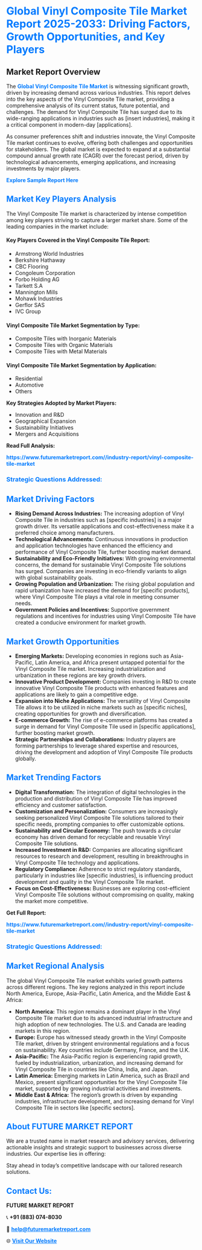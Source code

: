 <h1 style="color: #007BFF;">Global Vinyl Composite Tile Market Report 2025-2033: Driving Factors, Growth Opportunities, and Key Players</h1>

<section id="overview">
<h2>Market Report Overview</h2>
<p>The <a href="https://www.futuremarketreport.com//industry-report/vinyl-composite-tile-market" style="color: #007BFF; text-decoration: none;"><strong>Global Vinyl Composite Tile Market</strong></a> is witnessing significant growth, driven by increasing demand across various industries. This report delves into the key aspects of the Vinyl Composite Tile market, providing a comprehensive analysis of its current status, future potential, and challenges. The demand for Vinyl Composite Tile has surged due to its wide-ranging applications in industries such as [insert industries], making it a critical component in modern-day [applications].</p>
<p>As consumer preferences shift and industries innovate, the Vinyl Composite Tile market continues to evolve, offering both challenges and opportunities for stakeholders. The global market is expected to expand at a substantial compound annual growth rate (CAGR) over the forecast period, driven by technological advancements, emerging applications, and increasing investments by major players.</p>
</section>

<section id="overview">
<p><a href="https://www.futuremarketreport.com//request-sample/reportId=47096" style="color: #007BFF; text-decoration: none;"><strong>Explore Sample Report Here</strong></a></p>
</section>

<section id="key-players">
<h2 style="color: #007BFF;">Market Key Players Analysis</h2>
<p>The Vinyl Composite Tile market is characterized by intense competition among key players striving to capture a larger market share. Some of the leading companies in the market include:</p>
<h4>Key Players Covered in the Vinyl Composite Tile Report:</h4>
<ul><li>Armstrong World Industries</li><li>Berkshire Hathaway</li><li>CBC Flooring</li><li>Congoleum Corporation</li><li>Forbo Holding AG</li><li>Tarkett S.A</li><li>Mannington Mills</li><li>Mohawk Industries</li><li>Gerflor SAS</li><li>IVC Group</li></ul>
<h4>Vinyl Composite Tile Market Segmentation by Type:</h4>
<ul><li>Composite Tiles with Inorganic Materials</li><li>Composite Tiles with Organic Materials</li><li>Composite Tiles with Metal Materials</li></ul>

<h4>Vinyl Composite Tile Market Segmentation by Application:</h4>
<ul><li>Residential</li><li>Automotive</li><li>Others</li></ul>
<p><strong>Key Strategies Adopted by Market Players:</strong></p>
<ul>
<li>Innovation and R&D</li>
<li>Geographical Expansion</li>
<li>Sustainability Initiatives</li>
<li>Mergers and Acquisitions</li>
</ul>
</section>

<section>
<p><strong>Read Full Analysis: </strong></p><a href="https://www.futuremarketreport.com//industry-report/vinyl-composite-tile-market" style="color: #007BFF; text-decoration: none;"><strong>https://www.futuremarketreport.com//industry-report/vinyl-composite-tile-market</strong></a>
<h3 style="color: #007BFF;">Strategic Questions Addressed:</h3>
</section>

<section id="driving-factors">
<h2 style="color: #007BFF;">Market Driving Factors</h2>
<ul>
<li><strong>Rising Demand Across Industries:</strong> The increasing adoption of Vinyl Composite Tile in industries such as [specific industries] is a major growth driver. Its versatile applications and cost-effectiveness make it a preferred choice among manufacturers.</li>
<li><strong>Technological Advancements:</strong> Continuous innovations in production and application technologies have enhanced the efficiency and performance of Vinyl Composite Tile, further boosting market demand.</li>
<li><strong>Sustainability and Eco-Friendly Initiatives:</strong> With growing environmental concerns, the demand for sustainable Vinyl Composite Tile solutions has surged. Companies are investing in eco-friendly variants to align with global sustainability goals.</li>
<li><strong>Growing Population and Urbanization:</strong> The rising global population and rapid urbanization have increased the demand for [specific products], where Vinyl Composite Tile plays a vital role in meeting consumer needs.</li>
<li><strong>Government Policies and Incentives:</strong> Supportive government regulations and incentives for industries using Vinyl Composite Tile have created a conducive environment for market growth.</li>
</ul>
</section>

<section id="growth-opportunities">
<h2 style="color: #007BFF;">Market Growth Opportunities</h2>
<ul>
<li><strong>Emerging Markets:</strong> Developing economies in regions such as Asia-Pacific, Latin America, and Africa present untapped potential for the Vinyl Composite Tile market. Increasing industrialization and urbanization in these regions are key growth drivers.</li>
<li><strong>Innovative Product Development:</strong> Companies investing in R&D to create innovative Vinyl Composite Tile products with enhanced features and applications are likely to gain a competitive edge.</li>
<li><strong>Expansion into Niche Applications:</strong> The versatility of Vinyl Composite Tile allows it to be utilized in niche markets such as [specific niches], creating opportunities for growth and diversification.</li>
<li><strong>E-commerce Growth:</strong> The rise of e-commerce platforms has created a surge in demand for Vinyl Composite Tile used in [specific applications], further boosting market growth.</li>
<li><strong>Strategic Partnerships and Collaborations:</strong> Industry players are forming partnerships to leverage shared expertise and resources, driving the development and adoption of Vinyl Composite Tile products globally.</li>
</ul>
</section>

<section id="trending-factors">
<h2 style="color: #007BFF;">Market Trending Factors</h2>
<ul>
<li><strong>Digital Transformation:</strong> The integration of digital technologies in the production and distribution of Vinyl Composite Tile has improved efficiency and customer satisfaction.</li>
<li><strong>Customization and Personalization:</strong> Consumers are increasingly seeking personalized Vinyl Composite Tile solutions tailored to their specific needs, prompting companies to offer customizable options.</li>
<li><strong>Sustainability and Circular Economy:</strong> The push towards a circular economy has driven demand for recyclable and reusable Vinyl Composite Tile solutions.</li>
<li><strong>Increased Investment in R&D:</strong> Companies are allocating significant resources to research and development, resulting in breakthroughs in Vinyl Composite Tile technology and applications.</li>
<li><strong>Regulatory Compliance:</strong> Adherence to strict regulatory standards, particularly in industries like [specific industries], is influencing product development and quality in the Vinyl Composite Tile market.</li>
<li><strong>Focus on Cost-Effectiveness:</strong> Businesses are exploring cost-efficient Vinyl Composite Tile solutions without compromising on quality, making the market more competitive.</li>
</ul>
</section>

<section>
<p><strong>Get Full Report: </strong></p><a href="https://www.futuremarketreport.com//industry-report/vinyl-composite-tile-market" style="color: #007BFF; text-decoration: none;"><strong>https://www.futuremarketreport.com//industry-report/vinyl-composite-tile-market</strong></a>
<h3 style="color: #007BFF;">Strategic Questions Addressed:</h3>
</section>


<section id="regional-analysis">
<h2 style="color: #007BFF;">Market Regional Analysis</h2>
<p>The global Vinyl Composite Tile market exhibits varied growth patterns across different regions. The key regions analyzed in this report include North America, Europe, Asia-Pacific, Latin America, and the Middle East & Africa:</p>
<ul>
<li><strong>North America:</strong> This region remains a dominant player in the Vinyl Composite Tile market due to its advanced industrial infrastructure and high adoption of new technologies. The U.S. and Canada are leading markets in this region.</li>
<li><strong>Europe:</strong> Europe has witnessed steady growth in the Vinyl Composite Tile market, driven by stringent environmental regulations and a focus on sustainability. Key countries include Germany, France, and the U.K.</li>
<li><strong>Asia-Pacific:</strong> The Asia-Pacific region is experiencing rapid growth, fueled by industrialization, urbanization, and increasing demand for Vinyl Composite Tile in countries like China, India, and Japan.</li>
<li><strong>Latin America:</strong> Emerging markets in Latin America, such as Brazil and Mexico, present significant opportunities for the Vinyl Composite Tile market, supported by growing industrial activities and investments.</li>
<li><strong>Middle East & Africa:</strong> The region’s growth is driven by expanding industries, infrastructure development, and increasing demand for Vinyl Composite Tile in sectors like [specific sectors].</li>
</ul>
</section>

<footer>
<h2 style="color: #007BFF;">About FUTURE MARKET REPORT</h2>
<p>We are a trusted name in market research and advisory services, delivering actionable insights and strategic support to businesses across diverse industries. Our expertise lies in offering:</p>

<p>Stay ahead in today’s competitive landscape with our tailored research solutions.</p>

<h2 style="color: #007BFF;">Contact Us:</h2>
<p><strong>FUTURE MARKET REPORT</strong></p>
<p>📞 <strong>+91 (883) 074-8030</strong></p>
<p>📧 <strong><a href="mailto:help@futuremarketreport.com" style="color: #007BFF;">help@futuremarketreport.com</a></strong></p>
<p>🌐 <strong><a href="https://www.futuremarketreport.com/" style="color: #007BFF;">Visit Our Website</a></strong></p>
</footer>